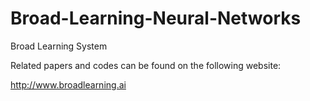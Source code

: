 # Broad-Learning-Neural-Networks
 Broad Learning System 

Related papers and codes can be found on the following website:

http://www.broadlearning.ai
